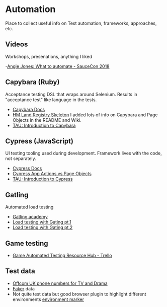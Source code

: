 # Automation
Place to collect useful info on Test automation, frameworks, approaches, etc.

## Videos
Workshops, presenations, anything I liked

-[Angie Jones: What to automate - SauceCon 2018][13]

## Capybara (Ruby)
Acceptance testing DSL that wraps around Selenium. Results in "acceptance test" like language in the tests.

- [Capybara Docs][1]
- [HM Land Registry Skeleton][2] I added lots of info on Capybara and Page Objects in the README and Wiki.
- [TAU: Introduction to Capybara][3]


## Cypress (JavaScript)
UI testing tooling used during development. Framework lives with the code, not separately.

- [Cypress Docs][4]
- [Cypress App Actions vs Page Objects][5]
- [TAU: Introduction to Cypress][6]

## Gatling
Automated load testing

- [Gatling academy][7]
- [Load testing with Gating pt.1 ][8]
- [Load testing with Gating pt.2 ][9]

## Game testing
- [Game Automated Testing Resource Hub - Trello](https://trello.com/b/nGE5yqZk/game-automated-testing-resource-hub)

## Test data
- [Offcom UK phone numbers for TV and Drama][10]
- [Faker][11] data
- Not quite test data but good browser plugin to highlight different environments [environment marker][14]

<!--- Capybara --->
[1]:https://github.com/teamcapybara/capybara
[2]:https://github.com/LandRegistry/skeleton-acceptance-tests
[3]:https://testautomationu.applitools.com/capybara-ruby/index.html
<!--- Cypress --->
[4]:https://docs.cypress.io/
[5]:https://www.cypress.io/blog/2019/01/03/stop-using-page-objects-and-start-using-app-actions/
[6]:https://testautomationu.applitools.com/cypress-tutorial/
<!--- Gatling --->
[7]: https://academy.gatling.io/collections
[8]: https://drawntocode.com/garden/load-testing-with-gatling-i/
[9]: https://drawntocode.com/garden/load-testing-with-gatling-ii/

[10]: https://www.ofcom.org.uk/phones-telecoms-and-internet/information-for-industry/numbering/numbers-for-drama
[11]: https://fakerjs.dev/

[13]: https://youtu.be/VL-_pnICmGY?si=0GyHH6sKuQicGvrp
[14]: https://environmentmarker.io/
